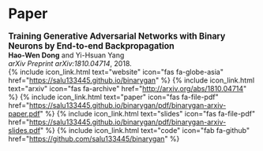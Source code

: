 # Paper

<b style="font-size:larger;">Training Generative Adversarial Networks with
Binary Neurons by End-to-end Backpropagation</b><br>
__Hao-Wen Dong__ and Yi-Hsuan Yang<br>
_arXiv Preprint arXiv:1810.04714_, 2018.<br>
{% include icon_link.html text="website" icon="fas fa-globe-asia" href="https://salu133445.github.io/binarygan" %}
{% include icon_link.html text="arxiv" icon="fas fa-archive" href="http://arxiv.org/abs/1810.04714" %}
{% include icon_link.html text="paper" icon="fas fa-file-pdf" href="https://salu133445.github.io/binarygan/pdf/binarygan-arxiv-paper.pdf" %}
{% include icon_link.html text="slides" icon="fas fa-file-pdf" href="https://salu133445.github.io/binarygan/pdf/binarygan-arxiv-slides.pdf" %}
{% include icon_link.html text="code" icon="fab fa-github" href="https://github.com/salu133445/binarygan" %}
